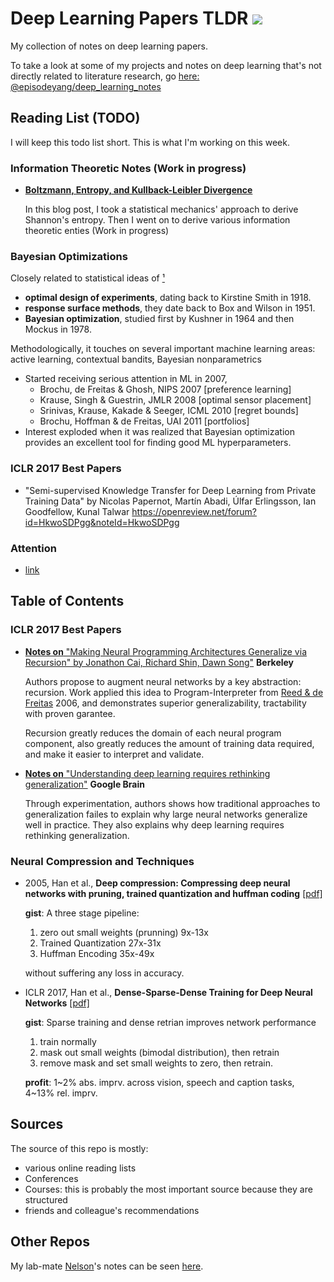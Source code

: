 # Deep Learning Papers TLDR [![](https://img.shields.io/badge/link_on-GitHub-brightgreen.svg?style=flat-square)](https://github.com/episodeyang/deep_learning_papers_TLDR)

My collection of notes on deep learning papers.

To take a look at some of my projects and notes on deep learning that's not directly related to literature research, go [here: @episodeyang/deep_learning_notes](https://github.com/episodeyang/deep_learning_notes#notes-on-deep-learning)

## Reading List (TODO)

I will keep this todo list short. This is what I'm working on this week.

### Information Theoretic Notes (Work in progress)

- [**Boltzmann, Entropy, and Kullback-Leibler Divergence**](http://www.episodeyang.com/posts/2017-02-27-boltzmann-entropy-kl-divergence)
    
    In this blog post, I took a statistical mechanics' approach to
    derive Shannon's entropy. Then I went on to derive various information theoretic
    enties (Work in progress)

### Bayesian Optimizations

Closely related to statistical ideas of [¹]
- **optimal design of experiments**, dating 
back to Kirstine Smith in 1918. 
- **response surface methods**, they date back to Box and Wilson in 1951. 
- **Bayesian optimization**, studied first by Kushner in 1964 and then
Mockus in 1978. 

Methodologically, it touches on several important machine learning areas: 
active learning, contextual bandits, Bayesian nonparametrics 
- Started receiving serious attention in ML in 2007, 
    - Brochu, de Freitas & Ghosh, NIPS 2007 [preference learning]  
    - Krause, Singh & Guestrin, JMLR 2008 [optimal sensor placement]  
    - Srinivas, Krause, Kakade & Seeger, ICML 2010 [regret bounds]  
    - Brochu, Hoffman & de Freitas, UAI 2011 [portfolios] 
- Interest exploded when it was realized that Bayesian optimization provides an
excellent tool for finding good ML hyperparameters.

[¹]: https://www.iro.umontreal.ca/~bengioy/cifar/NCAP2014-summerschool/slides/Ryan_adams_140814_bayesopt_ncap.pdf

### ICLR 2017 Best Papers

- "Semi-supervised Knowledge Transfer for Deep Learning from Private Training Data" 
by Nicolas Papernot, Martín Abadi, Úlfar Erlingsson, Ian Goodfellow, Kunal Talwar
https://openreview.net/forum?id=HkwoSDPgg&noteId=HkwoSDPgg

### Attention

- [link](https://www.dropbox.com/s/h6qmhhq3kpfhbzd/L10%20attention.pdf?dl=0)


## Table of Contents 

### ICLR 2017 Best Papers

- [**Notes on** "Making Neural Programming Architectures Generalize via Recursion"
by Jonathon Cai, Richard Shin, Dawn Song"](ICLR%202017/Making%20Neural%20Programming%20Architectures%20Generalize%20Via%20Recursion.md) **Berkeley**
    
    Authors propose to augment neural networks by a key abstraction: recursion. 
    Work applied this idea to Program-Interpreter from [Reed & de Freitas] 2006, 
    and demonstrates superior generalizability, tractability with proven 
    garantee.
    
    Recursion greatly reduces the domain of each neural program component, also
    greatly reduces the amount of training data required, and make it easier to
    interpret and validate.

    [Reed & de Freitas]: https://arxiv.org/abs/1511.06279

- [**Notes on** "Understanding deep learning requires rethinking generalization"](ICLR%202017/Understanding%20deep%20learning%20requires%20rethinking%20generalization.md) **Google Brain**
    
    Through experimentation, authors shows how traditional 
    approaches to generalization failes to explain why large neural networks 
    generalize well in practice. They also explains why deep learning requires
    rethinking generalization. 

### Neural Compression and Techniques

- 2005, Han et al., **Deep compression: Compressing deep neural networks with pruning, trained quantization and huffman coding** [[pdf]](https://arxiv.org/pdf/1510.00149.pdf)
    
    **gist**: A three stage pipeline:
    1. zero out small weights (prunning) 9x-13x
    2. Trained Quantization 27x-31x
    3. Huffman Encoding 35x-49x
    
    without suffering any loss in accuracy.

- ICLR 2017, Han et al., **Dense-Sparse-Dense Training for Deep Neural Networks** [[pdf]](https://arxiv.org/pdf/1607.04381.pdf)
    
    **gist**: Sparse training and dense retrian improves network performance
    1. train normally 
    2. mask out small weights (bimodal distribution), then retrain
    3. remove mask and set small weights to zero, then retrain.
    
    **profit**: 1~2% abs. imprv. across vision, speech and caption tasks, 4~13% rel. imprv.
## Sources

The source of this repo is mostly:
- various online reading lists
- Conferences
- Courses: this is probably the most important source because they are structured
- friends and colleague's recommendations

## Other Repos

My lab-mate [Nelson](https://github.com/nelsonleung)'s notes can be seen [here](https://github.com/nelsonleung/deep-learning-papers-reading-notes).

